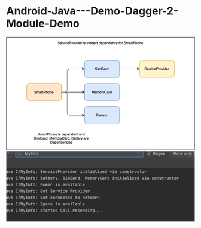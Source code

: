 # Android-Java---Demo-Dagger-2-Module-Demo

![Flow](https://github.com/VaibhavMojidra/Android-Java---Demo-Dagger-2-Module-Demo/blob/master/screenshots/Flow.png)
![Output](https://github.com/VaibhavMojidra/Android-Java---Demo-Dagger-2-Module-Demo/blob/master/screenshots/Output.png)
